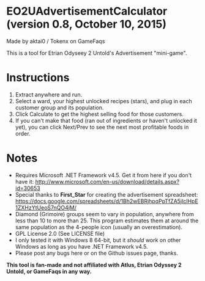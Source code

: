 # EO2UAdvertisementCalculator (version 0.8, October 10, 2015)
Made by aktai0 / Tokenx on GameFaqs

This is a tool for Etrian Odyseey 2 Untold's Advertisement "mini-game". 

# Instructions
1. Extract anywhere and run.
2. Select a ward, your highest unlocked recipes (stars), and plug in each customer group and its population.
3. Click Calculate to get the highest selling food for those customers.
4. If you can't make that food (ran out of ingredients or haven't unlocked it yet), you can click Next/Prev to see the next most profitable foods in order.

# Notes
* Requires Microsoft .NET Framework v4.5. Get it from here if you don't have it: http://www.microsoft.com/en-us/download/details.aspx?id=30653
* Special thanks to **First_Star** for creating the advertisement spreadsheet: https://docs.google.com/spreadsheets/d/1Bh2wEBRjhpqPpTfZA5jIclHpE1ZXHzYtUeoS7nQO4jM/
* Diamond (Grimoire) groups seem to vary in population, anywhere from less than 10 to more than 25. This program estimates them at around the same population as the 4-people icon (usually an overestimation).
* GPL License 2.0 (See LICENSE file)
* I only tested it with Windows 8 64-bit, but it *should* work on other Windows as long as you have .NET Framework v4.5.
* Please post any bugs here or on the Github issues page, thanks.

**This tool is fan-made and not affiliated with Atlus, Etrian Odyssey 2 Untold, or GameFaqs in any way.**